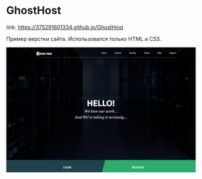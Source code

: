 # GhostHost
link: https://375291601334.github.io/GhostHost

Пример верстки сайта. Использовался только HTML и CSS.

![alt text](https://github.com/375291601334/My-CV/blob/master/src/assets/projects/gosthost.png)
